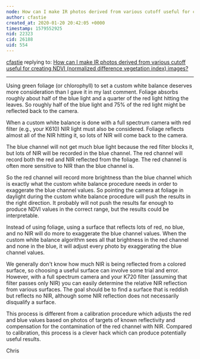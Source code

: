 ```yaml
---
node: How can I make IR photos derived from various cutoff useful for creating NDVI (normalized difference vegetation index) images?
author: cfastie
created_at: 2020-01-20 20:42:05 +0000
timestamp: 1579552925
nid: 22323
cid: 26188
uid: 554
---
```




[cfastie](../profile/cfastie) replying to: [How can I make IR photos derived from various cutoff useful for creating NDVI (normalized difference vegetation index) images?](../notes/lev29/01-15-2020/can-certain-types-of-ir-photos-i-could-submit-be-useful-or-convertible-to-infrablue-images)

----
Using green foliage (or chlorophyll) to set a custom white balance deserves more consideration than I gave it in my last comment. Foliage absorbs roughly about half of the blue light and a quarter of the red light hitting the leaves. So roughly half of the blue light and 75% of the red light might be reflected back to the camera. 

When a custom white balance is done with a full spectrum camera with red filter (e.g., your K610) NIR light must also be considered. Foliage reflects almost all of the NIR hitting it, so lots of NIR will come back to the camera. 

The blue channel will not get much blue light because the red filter blocks it, but lots of NIR will be recorded in the blue channel. The red channel will record both the red and NIR reflected from the foliage. The red channel is often more sensitive to NIR than the blue channel is.

So the red channel will record more brightness than the blue channel which is exactly what the custom white balance procedure needs in order to exaggerate the blue channel values. So pointing the camera at foliage in daylight during the custom white balance procedure will push the results in the right direction. It probably will not push the results far enough to produce NDVI values in the correct range, but the results could be interpretable. 

Instead of  using foliage, using a surface that reflects lots of red, no blue, and no NIR will do more to exaggerate the blue channel values. When the custom white balance algorithm sees all that brightness in the red channel and none in the blue, it will adjust every photo by exaggerating the blue channel values. 

We generally don't know how much NIR is being reflected from a colored surface, so choosing a useful surface can involve some trial and error. However, with a full spectrum camera and your K720 filter (assuming that filter passes only NIR) you can easily determine the relative NIR reflection from various surfaces. The goal should be to find a surface that is reddish but reflects no NIR, although some NIR reflection does not necessarily disqualify a surface.

This process is different from a calibration procedure which adjusts the red and blue values based on photos of targets of known reflectivity and compensation for the contamination of the red channel with NIR. Compared to calibration, this process is a clever hack which can produce potentially useful results.

Chris 